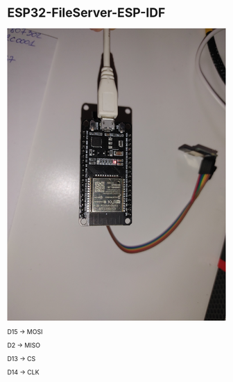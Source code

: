 # ESP32-FileServer-ESP-IDF

![ESP32 File Server with SD card](ESP32-Server-SD.jpg)

D15 -> MOSI

D2 -> MISO

D13 -> CS

D14 -> CLK



